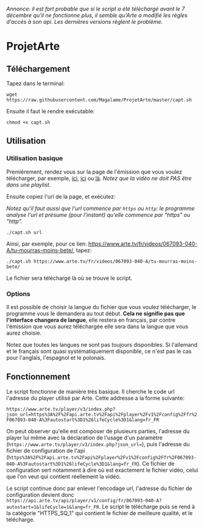 *Annonce: il est fort probable que si le script a été téléchargé avant le 7 décembre qu'il ne fonctionne plus, il semble qu'Arte a modifié les règles d'accès à son api. Les dernières versions règlent le problème.*

# ProjetArte

## Téléchargement

Tapez dans le terminal:

`wget https://raw.githubusercontent.com/Magalame/ProjetArte/master/capt.sh`

Ensuite il faut le rendre exécutable:

`chmod +x capt.sh`

## Utilisation 

### Utilisation basique

Premièrement, rendez vous sur la page de l'émission que vous voulez télécharger, par exemple, [ici](https://www.arte.tv/fr/videos/041378-000-A/le-deuxieme-souffle/), [ici](https://www.arte.tv/fr/videos/046969-000-A/sleepy-hollow/) ou [là](https://www.arte.tv/fr/videos/067093-040-A/tu-mourras-moins-bete/).
*Notez que la vidéo ne doit PAS être dans une playlist.*

Ensuite copiez l'url de la page, et exécutez: 

*Notez qu'il faut aussi que l'url commence par `https` ou `http`: le programme analyse l'url et présume (pour l'instant) qu'elle commence par "https" ou "http".*

`./capt.sh url`

Ainsi, par exemple, pour ce lien: https://www.arte.tv/fr/videos/067093-040-A/tu-mourras-moins-bete/, tapez:

`./capt.sh https://www.arte.tv/fr/videos/067093-040-A/tu-mourras-moins-bete/`

Le fichier sera téléchargé là où se trouve le script. 

### Options

Il est possible de choisir la langue du fichier que vous voulez télécharger, le programme vous le demandera au tout début. **Cela ne signifie pas que l'interface changera de langue**, elle restera en français, par contre l'émission que vous aurez téléchargée elle sera dans la langue que vous aurez choisie. 

Notez que toutes les langues ne sont pas toujours disponibles. Si l'allemand et le français sont quasi systématiquement disponible, ce n'est pas le cas pour l'anglais, l'espagnol et le polonais. 

## Fonctionnement

Le script fonctionne de manière très basique. Il cherche le code url l'adresse du player utilisé par Arte. Cette addresse a la forme suivante:

`https://www.arte.tv/player/v3/index.php?json_url=https%3A%2F%2Fapi.arte.tv%2Fapi%2Fplayer%2Fv1%2Fconfig%2Ffr%2F067093-040-A%3Fautostart%3D1%26lifeCycle%3D1&lang=fr_FR`

On peut observer qu'elle est composer de plusieurs parties, l'adresse du player lui même avec la déclaration de l'usage d'un paramètre (`https://www.arte.tv/player/v3/index.php?json_url=`), puis l'adresse du fichier de configuration de l'api (`https%3A%2F%2Fapi.arte.tv%2Fapi%2Fplayer%2Fv1%2Fconfig%2Ffr%2F067093-040-A%3Fautostart%3D1%26lifeCycle%3D1&lang=fr_FR`). Ce fichier de configuration sert notamment à dire où est exactement le fichier vidéo, celui que l'on veut qui contient réellement la vidéo. 

Le script continue donc par enlever l'encodage url, l'adresse du fichier de configuration devient donc `https://api.arte.tv/api/player/v1/config/fr/067093-040-A?autostart=1&lifeCycle=1&lang=fr_FR`. Le script le télécharge puis se rend à la catégorie "HTTPS_SQ_1" qui contient le fichier de meilleure qualité, et le télécharge.

